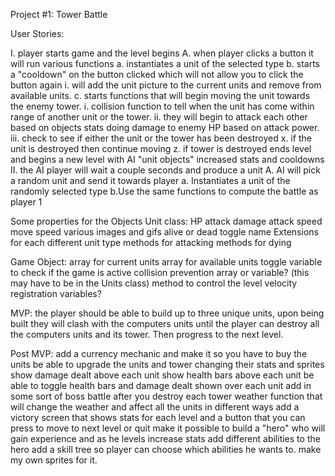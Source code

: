 
Project #1: Tower Battle

 User Stories:

I. player starts game and the level begins
    A. when player clicks a button it will run various functions
        a. instantiates a unit of the selected type 
        b. starts a "cooldown" on the button clicked which will not allow you to click the button again
            i. will add the unit picture to the current units and remove from available units.
        c. starts functions that will begin moving the unit towards the enemy tower.
            i. collision function to tell when the unit has come within range of another unit or the tower.
            ii. they will begin to attack each other based on objects stats doing damage to enemy HP based on attack power.
            iii. check to see if either the unit or the tower has been destroyed
                x. if the unit is destroyed then continue moving
                z. if tower is destroyed ends level and begins a new level with AI "unit objects" increased stats and cooldowns
II.  the AI player will wait a couple seconds and produce a unit
    A. AI will pick a random unit and send it towards player
        a. Instantiates a unit of the randomly selected type
        b.Use the same functions to compute the battle as player 1

Some properties for the Objects
Unit class:
    HP
    attack damage
    attack speed
    move speed
    various images and gifs
    alive or dead toggle
    name
    Extensions for each different unit type
    methods for attacking
    methods for dying
    
Game Object:
    array for current units
    array for available units
    toggle variable to check if the game is active
    collision prevention array or variable? (this may have to be in the Units class)
    method to control the level
    velocity registration variables?

MVP: 
    the player should be able to build up to three unique units, upon being built they will clash with the computers units until the player can destroy all the computers units and 
    its tower.  Then progress to the next level.

Post MVP:
    add a currency mechanic and make it so you have to buy the units
    be able to upgrade the units and tower changing their stats and sprites
    show damage dealt above each unit
    show health bars above each unit
    be able to toggle health bars and damage dealt shown over each unit
    add in some sort of boss battle after you destroy each tower
    weather function that will change the weather and affect all the units in different ways
    add a victory screen that shows stats for each level and a button that you can press to move to next level or quit
    make it possible to build a "hero" who will gain experience and as he levels increase stats
    add different abilities to the hero
    add a skill tree so player can choose which abilities he wants to.
    make my own sprites for it.
    
    
        

